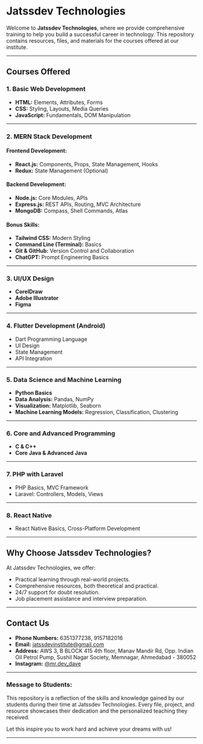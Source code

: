 # Jatssdev Technologies  

Welcome to **Jatssdev Technologies**, where we provide comprehensive training to help you build a successful career in technology. This repository contains resources, files, and materials for the courses offered at our institute.  

---

## **Courses Offered**  

### **1. Basic Web Development**  
- **HTML:** Elements, Attributes, Forms  
- **CSS:** Styling, Layouts, Media Queries  
- **JavaScript:** Fundamentals, DOM Manipulation  

---

### **2. MERN Stack Development**  
#### **Frontend Development:**  
- **React.js:** Components, Props, State Management, Hooks  
- **Redux:** State Management (Optional)  

#### **Backend Development:**  
- **Node.js:** Core Modules, APIs  
- **Express.js:** REST APIs, Routing, MVC Architecture  
- **MongoDB:** Compass, Shell Commands, Atlas  

#### **Bonus Skills:**  
- **Tailwind CSS:** Modern Styling  
- **Command Line (Terminal):** Basics  
- **Git & GitHub:** Version Control and Collaboration  
- **ChatGPT:** Prompt Engineering Basics  

---

### **3. UI/UX Design**  
- **CorelDraw**  
- **Adobe Illustrator**  
- **Figma**  

---

### **4. Flutter Development (Android)**  
- Dart Programming Language  
- UI Design  
- State Management  
- API Integration  

---

### **5. Data Science and Machine Learning**  
- **Python Basics**  
- **Data Analysis:** Pandas, NumPy  
- **Visualization:** Matplotlib, Seaborn  
- **Machine Learning Models:** Regression, Classification, Clustering  

---

### **6. Core and Advanced Programming**  
- **C & C++**  
- **Core Java & Advanced Java**  

---

### **7. PHP with Laravel**  
- PHP Basics, MVC Framework  
- Laravel: Controllers, Models, Views  

---

### **8. React Native**  
- React Native Basics, Cross-Platform Development  

---

## **Why Choose Jatssdev Technologies?**  

At Jatssdev Technologies, we offer:  
- Practical learning through real-world projects.  
- Comprehensive resources, both theoretical and practical.  
- 24/7 support for doubt resolution.  
- Job placement assistance and interview preparation.  

---

## **Contact Us**  

- **Phone Numbers:** 6351377238, 9157182016  
- **Email:** jatssdevinstitute@gmail.com  
- **Address:** AWS 3, B BLOCK 415 4th floor, Manav Mandir Rd, Opp. Indian Oil Petrol Pump, Sushil Nagar Society, Memnagar, Ahmedabad - 380052  
- **Instagram:** [@mr.dev_dave](https://www.instagram.com/mr.dev_dave)  

---

### **Message to Students:**  
This repository is a reflection of the skills and knowledge gained by our students during their time at Jatssdev Technologies. Every file, project, and resource showcases their dedication and the personalized teaching they received.  

Let this inspire you to work hard and achieve your dreams with us!  

---
